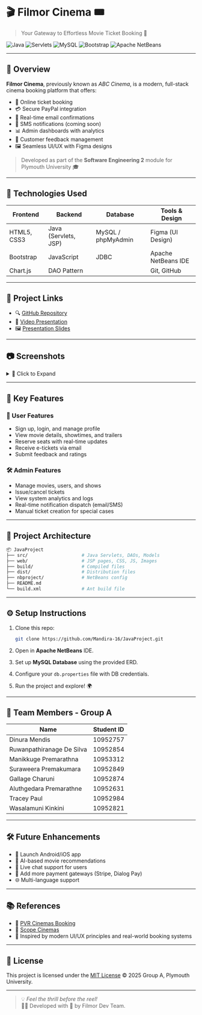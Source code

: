 # 🎬 Filmor Cinema 🎟️  
> Your Gateway to Effortless Movie Ticket Booking 🎉

![Java](https://img.shields.io/badge/Java-ED8B00?style=for-the-badge&logo=java&logoColor=white)
![Servlets](https://img.shields.io/badge/Servlets-3.1-green?style=for-the-badge)
![MySQL](https://img.shields.io/badge/MySQL-005C84?style=for-the-badge&logo=mysql&logoColor=white)
![Bootstrap](https://img.shields.io/badge/Bootstrap-563D7C?style=for-the-badge&logo=bootstrap&logoColor=white)
![Apache NetBeans](https://img.shields.io/badge/Apache%20NetBeans-1B6AC6?style=for-the-badge&logo=apache-netbeans-ide&logoColor=white)

---

## 🌟 Overview

**Filmor Cinema**, previously known as *ABC Cinema*, is a modern, full-stack cinema booking platform that offers:

- 🎫 Online ticket booking  
- 💳 Secure PayPal integration  
- 📩 Real-time email confirmations  
- 📱 SMS notifications (coming soon)  
- 📊 Admin dashboards with analytics  
- 💬 Customer feedback management  
- 🖼️ Seamless UI/UX with Figma designs  

> Developed as part of the **Software Engineering 2** module for Plymouth University 🎓

---

## 🚀 Technologies Used

| Frontend         | Backend             | Database       | Tools & Design   |
|------------------|---------------------|----------------|------------------|
| HTML5, CSS3      | Java (Servlets, JSP)| MySQL / phpMyAdmin | Figma (UI Design) |
| Bootstrap        | JavaScript          | JDBC           | Apache NetBeans IDE |
| Chart.js         | DAO Pattern         |                | Git, GitHub       |

---

## 🔗 Project Links

- 🔍 [GitHub Repository](https://github.com/Mandira-16/JavaProject)
- 🎥 [Video Presentation](https://liveplymouthac-my.sharepoint.com/:v:/g/personal/10952757_students_plymouth_ac_uk/ER5TZ8c96npHmGof3rJ1ehMBx6pICDMl6syglhRXae2MMA?e=cHysS1)
- 🖼️ [Presentation Slides](https://www.canva.com/design/DAGZgJlC7BQ/s7cPITUrIloaj450j7Stw/edit)

---

## 📷 Screenshots

<details>
<summary>🎥 Click to Expand</summary>

- ✅ Login & Registration Pages  
- 🎞️ Movie Listing & Showtimes  
- 🪑 Real-Time Seat Selection  
- 💳 Secure Checkout & Confirmation  
- 📧 Email Notification Example  
- 📊 Admin Dashboards (Movie, User, Report, Feedback)  

</details>

---

## 🧠 Key Features

### 👥 User Features
- Sign up, login, and manage profile
- View movie details, showtimes, and trailers
- Reserve seats with real-time updates
- Receive e-tickets via email
- Submit feedback and ratings

### 🛠️ Admin Features
- Manage movies, users, and shows
- Issue/cancel tickets
- View system analytics and logs
- Real-time notification dispatch (email/SMS)
- Manual ticket creation for special cases

---

## 🧪 Project Architecture

```bash
📦 JavaProject
├── src/                    # Java Servlets, DAOs, Models
├── web/                    # JSP pages, CSS, JS, Images
├── build/                  # Compiled files
├── dist/                   # Distribution files
├── nbproject/              # NetBeans config
├── README.md
└── build.xml               # Ant build file
```

---

## ⚙️ Setup Instructions

1. Clone this repo:
   ```bash
   git clone https://github.com/Mandira-16/JavaProject.git
   ```

2. Open in **Apache NetBeans** IDE.

3. Set up **MySQL Database** using the provided ERD.

4. Configure your `db.properties` file with DB credentials.

5. Run the project and explore! 🌍

---

## 💼 Team Members - Group A

| Name                           | Student ID  |
|--------------------------------|-------------|
| Dinura Mendis                  | 10952757    |
| Ruwanpathiranage De Silva      | 10952854    |
| Manikkuge Premarathna          | 10953312    |
| Suraweera Premakumara          | 10952849    |
| Gallage Charuni                | 10952874    |
| Aluthgedara Premarathne        | 10952631    |
| Tracey Paul                    | 10952984    |
| Wasalamuni Kinkini             | 10952821    |

---

## 🛠️ Future Enhancements

- 📱 Launch Android/iOS app
- 🤖 AI-based movie recommendations
- 💬 Live chat support for users
- 🏦 Add more payment gateways (Stripe, Dialog Pay)
- 🌐 Multi-language support

---

## 📚 References

- 📌 [PVR Cinemas Booking](https://www.pvrcinemas.com/)
- 📌 [Scope Cinemas](https://www.scopecinemas.com/)
- 🧠 Inspired by modern UI/UX principles and real-world booking systems

---

## 📄 License

This project is licensed under the [MIT License](LICENSE) © 2025 Group A, Plymouth University.

---

> 💡 *Feel the thrill before the reel!*  
> 🧑‍💻 Developed with 💖 by Filmor Dev Team.

```
